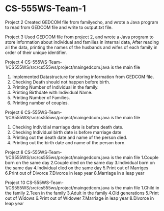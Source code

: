 # CS-555WS-Team-1

Project 2 
Created GEDCOM file from familyecho, and wrote a Java program to read  from GEDCOM file and write to output.txt file. 

Project 3
Used GEDCOM file from project 2, and wrote a Java program to store information about individual and families in internal data, After reading all the data, printing the names of the husbands and wifes of each family in order of their unique identifier. 

Project 4 
CS-555WS-Team-1/CS555WS/src/cs555ws/project/maingedcom.java is the main file
1. Implemented Datastructure for storing information from GEDCOM file.
2. Checking Death should not happen before birth.
3. Printing Number of Individual in the family.
4. Printing Birthdate with Individual Name.
5. Printing Number of Families.
6. Printing number of couples.

Project 6
CS-555WS-Team-1/CS555WS/src/cs555ws/project/maingedcom.java is the main file
1. Checking Individial marriage date is before death date.
2. Checking Individual birth date is before marriage date
3. Printing out the death date and name of the person died.
4. Printing out the birth date and name of the person born.

Project 8
CS-555WS-Team-1/CS555WS/src/cs555ws/project/maingedcom.java is the main file
1.Couple born on the same day
2.Couple died on the same day
3.Individual born on the same day 
4.Individual died on the same day 
5.Print out of Marriges
6.Print out of Divorce
7.Divorce in leap year
8.Marriage in a leap year

Project 10
CS-555WS-Team-1/CS555WS/src/cs555ws/project/maingedcom.java is the main file
1.Child in the family
2.Teen in the family
3.Adult in the family
4.Old generations
5.Print out of Widows
6.Print out of Widower
7.Marriage in leap year
8.Divorce in leap year
